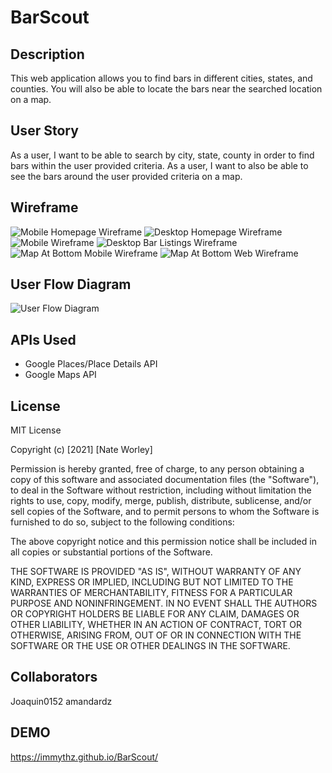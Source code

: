 # BarScout

## Description
This web application allows you to find bars in different cities, states, and counties. You will also be able to locate the bars near the searched location on a map.

## User Story
As a user, I want to be able to search by city, state, county in order to find bars within the user provided criteria. 
As a user, I want to also be able to see the bars around the user provided criteria on a map. 

## Wireframe
<img src='docs\assets\images\mobile-homepage.PNG' alt='Mobile Homepage Wireframe'>
<img src='docs\assets\images\web-homepage.PNG' alt='Desktop Homepage Wireframe'>
<img src='docs\assets\images\mobile-bar-listings.PNG' alt='Mobile Wireframe'>
<img src='docs\assets\images\web-bar-listings.PNG' alt='Desktop Bar Listings Wireframe'>
<img src='docs\assets\images\map-at-bottom.PNG' alt='Map At Bottom Mobile Wireframe'>
<img src='docs\assets\images\map-at-bottom-web.PNG' alt='Map At Bottom Web Wireframe'>

## User Flow Diagram
<img src='docs\assets\images\user-flow-diagram.PNG' alt='User Flow Diagram'>

## APIs Used
- Google Places/Place Details API
- Google Maps API

## License
MIT License

Copyright (c) [2021] [Nate Worley]

Permission is hereby granted, free of charge, to any person obtaining a copy of this software and associated documentation files (the "Software"), to deal in the Software without restriction, including without limitation the rights to use, copy, modify, merge, publish, distribute, sublicense, and/or sell copies of the Software, and to permit persons to whom the Software is furnished to do so, subject to the following conditions:

The above copyright notice and this permission notice shall be included in all copies or substantial portions of the Software.

THE SOFTWARE IS PROVIDED "AS IS", WITHOUT WARRANTY OF ANY KIND, EXPRESS OR IMPLIED, INCLUDING BUT NOT LIMITED TO THE WARRANTIES OF MERCHANTABILITY, FITNESS FOR A PARTICULAR PURPOSE AND NONINFRINGEMENT. IN NO EVENT SHALL THE AUTHORS OR COPYRIGHT HOLDERS BE LIABLE FOR ANY CLAIM, DAMAGES OR OTHER LIABILITY, WHETHER IN AN ACTION OF CONTRACT, TORT OR OTHERWISE, ARISING FROM, OUT OF OR IN CONNECTION WITH THE SOFTWARE OR THE USE OR OTHER DEALINGS IN THE SOFTWARE.

## Collaborators
Joaquin0152
amandardz

## DEMO
https://immythz.github.io/BarScout/

